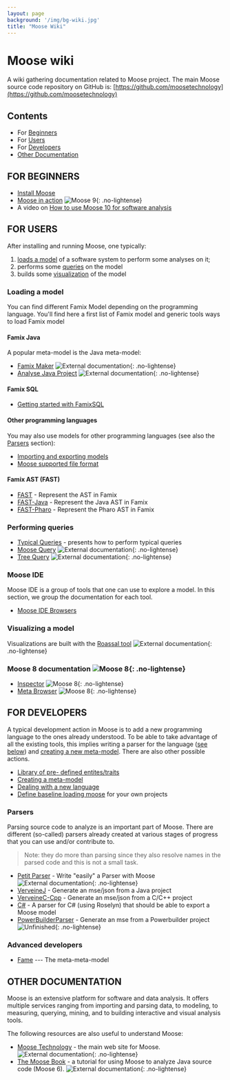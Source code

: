 ```yaml
---
layout: page
background: '/img/bg-wiki.jpg'
title: "Moose Wiki"
---
```


# Moose wiki  <!-- omit in toc -->

A wiki gathering documentation related to Moose project.
The main Moose source code repository on GitHub is: [https://github.com/moosetechnology](https://github.com/moosetechnology)

## Contents  <!-- omit in toc -->

- For [Beginners](#for-beginners)
- For [Users](#for-users)
- For [Developers](#for-developers)
- [Other Documentation](#other-documentation)

## FOR BEGINNERS

- [Install Moose](Beginners/InstallMoose)
- [Moose in action](Beginners/moose-in-action) ![Moose 9](https://img.shields.io/badge/Moose-9-%23aac9ff.svg){: .no-lightense}
- A video on [How to use Moose 10 for software analysis](https://www.youtube.com/watch?v=2ILbR5ZrSm8)

## FOR USERS

After installing and running Moose, one typically:

1. [loads a model](#loading-a-model) of a software system to perform some analyses on it;
1. performs some [queries](#performing-queries) on the model
1. builds some [visualization](#visualizing-a-model) of the model

### Loading a model

You can find different Famix Model depending on the programming language.
You'll find here a first list of Famix model and generic tools ways to load Famix model

#### Famix Java

A popular meta-model is the Java meta-model:

- [Famix Maker](https://github.com/moosetechnology/Moose-Easy)
  ![External documentation](https://img.shields.io/badge/-External%20Documentation-blue){: .no-lightense}
- [Analyse Java Project](https://fuhrmanator.github.io/2019/07/29/AnalyzingJavaWithMoose.html)
  ![External documentation](https://img.shields.io/badge/-External%20Documentation-blue){: .no-lightense}

#### Famix SQL

- [Getting started with FamixSQL](./Users/famix-sql/getting-started-with-famixsql)

#### Other programming languages

You may also use models for other programming languages (see also the [Parsers](#Parsers) section):

- [Importing and exporting models](Users/ImportingAndExportingModels)
- [Moose supported file format](./Users/file-format)

#### Famix AST (FAST)

- [FAST](Developers/Parsers/FAST) - Represent the AST in Famix
- [FAST-Java](Developers/Parsers/FAST-Java) - Represent the Java AST in Famix
- [FAST-Pharo](Developers/Parsers/FAST-Pharo) - Represent the Pharo AST in Famix

### Performing queries

- [Typical Queries](./Users/typicalQueries) - presents how to perform typical queries
- [Moose Query](https://moosequery.ferlicot.fr/)
  ![External documentation](https://img.shields.io/badge/-External%20Documentation-blue){: .no-lightense}
- [Tree Query](https://github.com/juliendelplanque/TreeQuery)
  ![External documentation](https://img.shields.io/badge/-External%20Documentation-blue){: .no-lightense}

### Moose IDE

Moose IDE is a group of tools that one can use to explore a model.
In this section, we group the documentation for each tool.

- [Moose IDE Browsers](Users/moose-ide/browsers)

### Visualizing a model

Visualizations are built with the [Roassal tool](https://github.com/ObjectProfile/Roassal3.git)
  ![External documentation](https://img.shields.io/badge/-External%20Documentation-blue){: .no-lightense}

### Moose 8 documentation ![Moose 8](https://img.shields.io/badge/Moose-8-%23aac9ff.svg){: .no-lightense}

- [Inspector](Users/moose-8/inspector/inspector) ![Moose 8](https://img.shields.io/badge/Moose-8-%23aac9ff.svg){: .no-lightense}
- [Meta Browser](Users/moose-8/metaBrowser) ![Moose 8](https://img.shields.io/badge/Moose-8-%23aac9ff.svg){: .no-lightense}

## FOR DEVELOPERS

A typical development action in Moose is to add a new programming language to the ones already understood.
To be able to take advantage of all the existing tools, this implies writing a parser for the language ([see below](#Parsers)) and [creating a new meta-model](Developers/CreateNewMetamodel).
There are also other possible actions.

- [Library of pre- defined entites/traits](Developers/predefinedEntities)
- [Creating a meta-model](Developers/CreateNewMetamodel)
- [Dealing with a new language](Developers/dealing-with-a-new-language)
- [Define baseline loading moose](Developers/DefineBaselineLoadingMoose) for your own projects

### Parsers

Parsing source code to analyze is an important part of Moose.
There are different (so-called) parsers already created at various stages of progress that you can use and/or contribute to.

> Note: they do more than parsing since they also resolve names in the parsed code and this is not a small task.

- [Petit Parser](https://github.com/moosetechnology/PetitParser) - Write "easily" a Parser with Moose 
  ![External documentation](https://img.shields.io/badge/-External%20Documentation-blue){: .no-lightense}
- [VerveineJ](Developers/Parsers/VerveineJ) - Generate an mse/json from a Java project
- [VerveineC-Cpp](Developers/Parsers/VerveineC-Cpp) - Generate an mse/json from a C/C++ project
- [C#](https://github.com/feenkcom/roslyn2famix) - A parser for C# (using Roselyn) that should be able to export a Moose model
- [PowerBuilderParser](Developers/Parsers/PowerBuilderParser) - Generate an mse from a Powerbuilder project
  ![Unfinished](https://img.shields.io/badge/Progress-Unfinished-yellow){: .no-lightense}

### Advanced developers

- [Fame](Developers/Fame) --- The meta-meta-model

## OTHER DOCUMENTATION

Moose is an extensive platform for software and data analysis.
It offers multiple services ranging from importing and parsing data, to modeling, to measuring, querying, mining, and to building interactive and visual analysis tools.

The following resources are also useful to understand Moose:

- [Moose Technology](https://moosetechnology.org/) - the main web site for Moose.
  ![External documentation](https://img.shields.io/badge/-External%20Documentation-blue){: .no-lightense}
- [The Moose Book](http://themoosebook.org/) - a tutorial for using Moose to analyze Java source code (Moose 6).
  ![External documentation](https://img.shields.io/badge/-External%20Documentation-blue){: .no-lightense}
